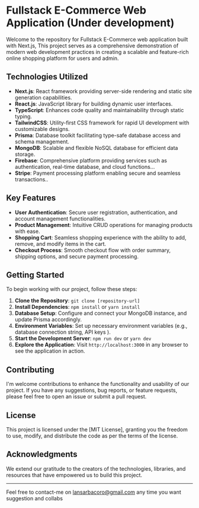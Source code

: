 
# Fullstack E-Commerce Web Application (Under development)

Welcome to the repository for  Fullstack E-Commerce web application built with Next.js, This project serves as a comprehensive demonstration of modern web development practices in creating a scalable and feature-rich online shopping platform for users and admin.

## Technologies Utilized

- **Next.js**: React framework providing server-side rendering and static site generation capabilities.
- **React.js**: JavaScript library for building dynamic user interfaces.
- **TypeScript**: Enhances code quality and maintainability through static typing.
- **TailwindCSS**: Utility-first CSS framework for rapid UI development with customizable designs.
- **Prisma**: Database toolkit facilitating type-safe database access and schema management.
- **MongoDB**: Scalable and flexible NoSQL database for efficient data storage.
- **Firebase**: Comprehensive platform providing services such as authentication, real-time database, and cloud functions...
-  **Stripe**:  Payment processing platform enabling secure and seamless transactions..

## Key Features

- **User Authentication**: Secure user registration, authentication, and account management functionalities.
- **Product Management**: Intuitive CRUD operations  for managing products with ease.
- **Shopping Cart**: Seamless shopping experience with the ability to add, remove, and modify items in the cart.
- **Checkout Process**: Smooth checkout flow with order summary, shipping options, and secure payment processing.

## Getting Started

To begin working with our project, follow these steps:

1. **Clone the Repository**: `git clone [repository-url]`
2. **Install Dependencies**: `npm install` or `yarn install`
3. **Database Setup**: Configure and connect your MongoDB instance, and update Prisma accordingly.
4. **Environment Variables**: Set up necessary environment variables (e.g., database connection string, API keys ).
5. **Start the Development Server**: `npm run dev` or `yarn dev`
6. **Explore the Application**: Visit `http://localhost:3000` in any browser to see the application in action.

## Contributing

I'm welcome contributions to enhance the functionality and usability of our project. If you have any suggestions, bug reports, or feature requests, please feel free to open an issue or submit a pull request. 

## License

This project is licensed under the [MIT License], granting you the freedom to use, modify, and distribute the code as per the terms of the license.

## Acknowledgments

We extend our gratitude to the creators of the technologies, libraries, and resources that have empowered us to build this project.

---

Feel free to contact-me on lansarbacoro@gmail.com any time you want suggestion and collabs
